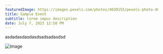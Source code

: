 ```yaml
---
featuredImage: https://images.pexels.com/photos/4039155/pexels-photo-4039155.jpeg?auto=compress&cs=tinysrgb&w=1260&h=750&dpr=1
title: Sample Event
subtitle: lorem impus description
date: July 7, 2023 12:50 PM
---
```

a﻿sdadasdasdasdsadsadasdsd

![Image](https://images.pexels.com/photos/4039155/pexels-photo-4039155.jpeg?auto=compress&cs=tinysrgb&w=1260&h=750&dpr=1 "Image")